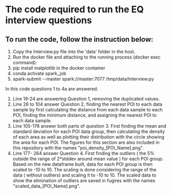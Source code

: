 # The code required to run the EQ interview questions

## To run the code, follow the instruction below:
1) Copy the Interview.py file into the 'data' folder in the host.
2) Run the docker file and attaching to the running process (docker exec command):
3) pip install matplotlib in the docker container
4) conda activate spark_job 
5) spark-submit --master spark://master:7077 /tmp/data/Interview.py




In this code questions 1 to 4a are answered. 

1) Line 19-24 are answering Question 1, removing the duplicated values.
2) Line 26 to 104 answer Question 2, finding the nearest POI to each data sample by first calculating the distance from each data sample to each POI, finding the minimum distance, and assigning the nearest POI to each data sample.
3) Line 105-176 answer both parts of question 3. First finding the mean and standard deviation for each POI data group, then calculating the density of each area as well as plotting their distribution with the circle showing the area for each POI. The figures for this section are also included in this repository with the names "poi_density_[POI_Name].png".
4) Line 177- 264 answer Question 4. First finding the outliers ( the 5% outside the range of 2*stddev around mean value ) for each POI group. Based on the new dataframe built, data for each POI group is then scaled to -10 to 10. The scaling is done considering the range of the data ( without outliers) and scaling it to -10 to 10. The scaled data to show the elimination of outliers are saved in fugires with the names "scaled_data_[POI_Name].png". 
